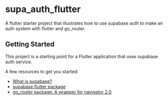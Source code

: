 # supa_auth_flutter

A flutter starter project that illustrates how to use supabase auth to make an auth system with flutter and go_router.

## Getting Started

This project is a starting point for a Flutter application that uses supabase auth service.

A few resources to get you started:

- [What is supabase? ](https://supabase.com/docs)
- [supabase flutter package](https://pub.dev/packages/supabase_flutter)
- [go_router package: A wrapper for navigator 2.0](https://pub.dev/packages/go_router)
